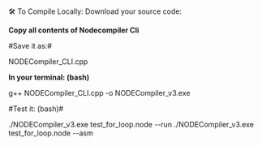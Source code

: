 🛠 To Compile Locally:
Download your source code:

**Copy all contents of Nodecompiler Cli**


#Save it as:#

NODECompiler_CLI.cpp

**In your terminal: (bash)**

g++ NODECompiler_CLI.cpp -o NODECompiler_v3.exe

#Test it: (bash)#


./NODECompiler_v3.exe test_for_loop.node --run
./NODECompiler_v3.exe test_for_loop.node --asm
